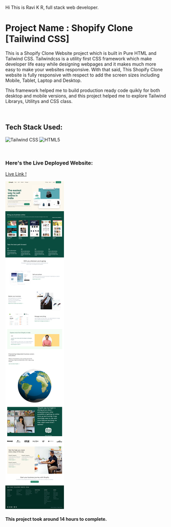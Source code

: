 Hi This is Ravi K R, full stack web developer.

# Project Name : Shopify Clone [Tailwind CSS]

This is a Shopify Clone Website project which is built in Pure HTML and Tailwind CSS. Tailwindcss is a utility first CSS framework which make developer life easy while designing webpages and it makes much more easy to make your websites responsive. With that said, This Shopify Clone website is fully responsive with respect to add the screen sizes including Mobile, Tablet, Laptop and Desktop.
 
This framework helped me to build production ready code quikly for both desktop and mobile versions, and this project helped me to explore Tailwind Librarys, Utilitys and CSS class. 

</br>

## Tech Stack Used:

![Tailwind CSS](https://img.shields.io/badge/-TAILWINDCSS-green) ![HTML5](https://img.shields.io/badge/-HTML5-green) 

</br>



### Here's the Live Deployed Website:

[Live Link !](https://snazzy-dodol-f04582.netlify.app/)

![Web Site Image](./screencapture-127-0-0-1-5500-index-html-2022.png)

#### This project took around 14 hours to complete.